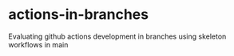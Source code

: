 # actions-in-branches
Evaluating github actions development in branches using skeleton workflows in main
